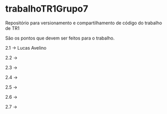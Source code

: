 # trabalhoTR1Grupo7
Repositório para versionamento e compartilhamento de código do trabalho de TR1

São os pontos que devem ser feitos para o trabalho.

2.1 -> Lucas Avelino

2.2 -> 

2.3 -> 

2.4 -> 

2.5 -> 

2.6 ->

2.7 -> 
